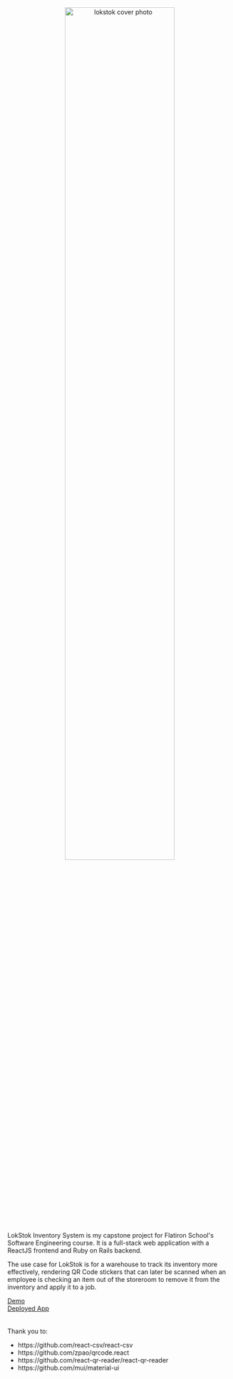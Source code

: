 <div align="center">
  <img src="https://user-images.githubusercontent.com/81888562/157488543-f886b3af-f055-4f2d-afa6-2e6e96e23e89.png" alt="lokstok cover photo" width="70%"/>
</div>

LokStok Inventory System is my capstone project for Flatiron School's Software Engineering course. It is a full-stack web application with a ReactJS frontend and Ruby on Rails backend.

The use case for LokStok is for a warehouse to track its inventory more effectively, rendering QR Code stickers that can later be scanned when an employee is checking an item out of the storeroom to remove it from the inventory and apply it to a job.

<a href="https://youtu.be/C9tRhpnsQmY">Demo</a>
 <br/>
<a href="https://lokstok.herokuapp.com">Deployed App</a>
 </br>
 </br>
 </br>
Thank you to: 
<ul>
 <li> https://github.com/react-csv/react-csv
 <li> https://github.com/zpao/qrcode.react
 <li> https://github.com/react-qr-reader/react-qr-reader
 <li> https://github.com/mui/material-ui
</ul>



<!-- This README would normally document whatever steps are necessary to get theapplication up and running.

Things you may want to cover:

* Ruby version

* System dependencies

* Configuration

* Database creation

* Database initialization

* How to run the test suite

* Services (job queues, cache servers, search engines, etc.)

* Deployment instructions

* ...
 -->
